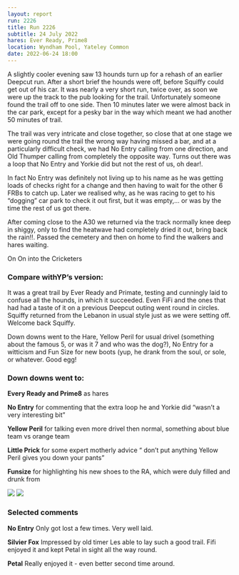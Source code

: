```yaml
---
layout: report
run: 2226
title: Run 2226
subtitle: 24 July 2022
hares: Ever Ready, Prime8
location: Wyndham Pool, Yateley Common
date: 2022-06-24 18:00
---
```


A slightly cooler evening saw 13 hounds turn up for a rehash of an earlier Deepcut run. After a short brief the hounds were off, before Squiffy could get out of his car.  It was nearly a very short run, twice over, as soon we were up the track to the pub looking for the trail.  Unfortunately someone found the trail off to one side.  Then 10 minutes later we were almost back in the car park, except for a pesky bar in the way which meant we had another 50 minutes of trail. 

The trail was very intricate and close together, so close that at one stage we were going round the trail the wrong way having missed a bar, and at a particularly difficult check, we had No Entry calling from one direction, and Old Thumper calling from completely the opposite way.  Turns out there was a loop that No Entry and Yorkie did but not the rest of us, oh dear!. 

In fact No Entry was definitely not living up to his name as he was getting loads of checks right for a change and then having to wait for the other 6 FRBs to catch up.  Later we realised why, as he was racing to get to his “dogging” car park to check it out first, but it was empty,… or was by the time the rest of us got there.
 
After coming close to the A30 we returned via the track normally knee deep in shiggy, only to find the heatwave had completely dried it out, bring back the rain!!.  Passed the cemetery and then on home to find the walkers and hares waiting.

On On into the Cricketers 

### Compare withYP’s version: ###

It was a great trail by Ever Ready and Primate, testing and cunningly laid to confuse all the hounds, in which it succeeded.  Even FiFi and the ones that had had a taste of it on a previous Deepcut outing went round in circles. Squiffy returned from the Lebanon in usual style just as we were setting off. Welcome back Squiffy.


Down downs went to the Hare, Yellow Peril for usual drivel (something about the famous 5, or was it 7 and who was the dog?), No Entry for a witticism and Fun Size for new boots (yup, he drank from the soul, or sole, or whatever. Good egg!

### Down downs went to:

__Every Ready and Prime8__ as hares

__No Entry__ for commenting that the extra loop he and Yorkie did “wasn’t a very interesting bit”

__Yellow Peril__ for talking even more drivel then normal, something about blue team vs orange team

__Little Prick__ for some expert motherly advice “ don’t put anything Yellow Peril gives you down your pants”

__Funsize__ for highlighting his new shoes to the RA, which were duly filled and drunk from

<img src="{{ '/assets/img/scribe/2226/2226-1.jpg' | prepend: site.baseurl }}" class="post-img">
<img src="{{ '/assets/img/scribe/2226/2226-2.jpg' | prepend: site.baseurl }}" class="post-img">

### Selected comments ###

__No Entry__ Only got lost a few times. Very well laid. 

__Silvier Fox__ Impressed by old timer Les able to lay such a good trail. Fifi enjoyed it and kept Petal in sight all the way round. 

__Petal__ Really enjoyed it - even better second time around. 